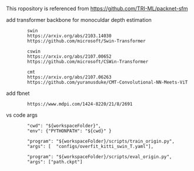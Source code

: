This ropository is referenced from https://github.com/TRI-ML/packnet-sfm

add transformer backbone for monoculdar depth estimation

            swin 
            https://arxiv.org/abs/2103.14030
            https://github.com/microsoft/Swin-Transformer

            cswin
            https://arxiv.org/abs/2107.00652
            https://github.com/microsoft/CSWin-Transformer

            cmt
            https://arxiv.org/abs/2107.06263
            https://github.com/yuranusduke/CMT-Convolutional-NN-Meets-ViT


add fbnet 

            https://www.mdpi.com/1424-8220/21/8/2691


vs code args


            "cwd": "${workspaceFolder}",
            "env": {"PYTHONPATH": "${cwd}" }
            
            "program": "${workspaceFolder}/scripts/train_origin.py",
            "args": [  "configs/overfit_kitti_swin_T.yaml"],

            "program": "${workspaceFolder}/scripts/eval_origin.py",             
            "args": ["path.ckpt"]
